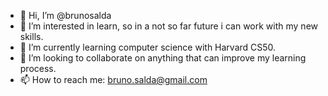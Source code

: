 - 👋 Hi, I’m @brunosalda
- 👀 I’m interested in learn, so in a not so far future i can work with my new skills.
- 🌱 I’m currently learning computer science with Harvard CS50.
- 💞️ I’m looking to collaborate on anything that can improve my learning process.
- 📫 How to reach me: bruno.salda@gmail.com

<!---
brunosalda/brunosalda is a ✨ special ✨ repository because its `README.md` (this file) appears on your GitHub profile.
You can click the Preview link to take a look at your changes.
--->
